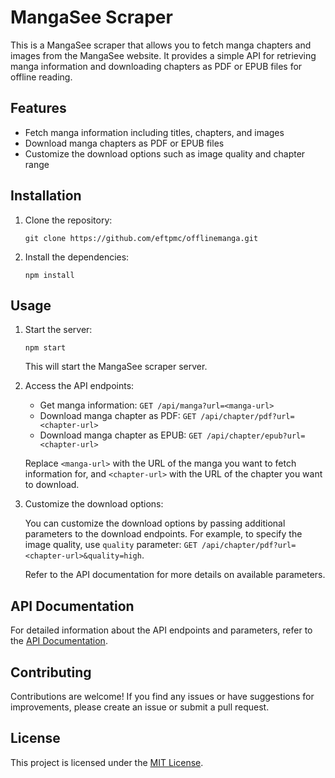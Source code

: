 # MangaSee Scraper

This is a MangaSee scraper that allows you to fetch manga chapters and images from the MangaSee website. It provides a simple API for retrieving manga information and downloading chapters as PDF or EPUB files for offline reading.

## Features

- Fetch manga information including titles, chapters, and images
- Download manga chapters as PDF or EPUB files
- Customize the download options such as image quality and chapter range

## Installation

1. Clone the repository:

   ```
   git clone https://github.com/eftpmc/offlinemanga.git
   ```

2. Install the dependencies:

   ```
   npm install
   ```

## Usage

1. Start the server:

   ```
   npm start
   ```

   This will start the MangaSee scraper server.

2. Access the API endpoints:

   - Get manga information: `GET /api/manga?url=<manga-url>`
   - Download manga chapter as PDF: `GET /api/chapter/pdf?url=<chapter-url>`
   - Download manga chapter as EPUB: `GET /api/chapter/epub?url=<chapter-url>`

   Replace `<manga-url>` with the URL of the manga you want to fetch information for, and `<chapter-url>` with the URL of the chapter you want to download.

3. Customize the download options:

   You can customize the download options by passing additional parameters to the download endpoints. For example, to specify the image quality, use `quality` parameter: `GET /api/chapter/pdf?url=<chapter-url>&quality=high`.

   Refer to the API documentation for more details on available parameters.

## API Documentation

For detailed information about the API endpoints and parameters, refer to the [API Documentation](api-documentation.md).

## Contributing

Contributions are welcome! If you find any issues or have suggestions for improvements, please create an issue or submit a pull request.

## License

This project is licensed under the [MIT License](LICENSE).

